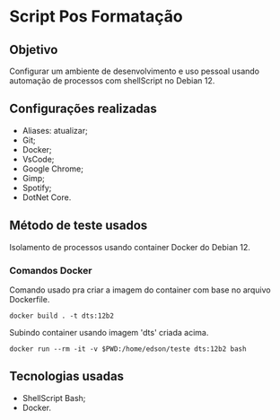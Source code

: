 # Script Pos Formatação

## Objetivo
Configurar um ambiente de desenvolvimento e uso pessoal usando automação de processos com shellScript no Debian 12.

## Configurações realizadas
 * Aliases: atualizar;
 * Git;
 * Docker;
 * VsCode;
 * Google Chrome;
 * Gimp;
 * Spotify;
 * DotNet Core.

## Método de teste usados
Isolamento de processos usando container Docker do Debian 12.

### Comandos Docker
Comando usado pra criar a imagem do container com base no arquivo Dockerfile.
```
docker build . -t dts:12b2
```
Subindo container usando imagem 'dts' criada acima.
```
docker run --rm -it -v $PWD:/home/edson/teste dts:12b2 bash
```

## Tecnologias usadas
 * ShellScript Bash;
 * Docker.
